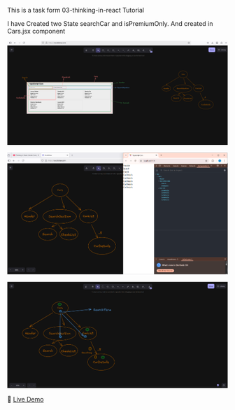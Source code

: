 This is a task form 03-thinking-in-react Tutorial

I have Created two State searchCar and isPremiumOnly.
And created in Cars.jsx component

![screenshot-1](https://raw.githubusercontent.com/kkghosh01/First-React-app/main/public/screenshot/Screenshot%202025-03-08%20140205.png)

![screenshot-2](https://raw.githubusercontent.com/kkghosh01/First-React-app/main/public/screenshot/Screenshot%202025-03-08%20140813.png)

![screenshot-3](https://raw.githubusercontent.com/kkghosh01/First-React-app/refs/heads/main/public/screenshot/Screenshot%202025-03-11%20131117.png)

🔗 [Live Demo](https://jolly-bonbon-538a39.netlify.app)
